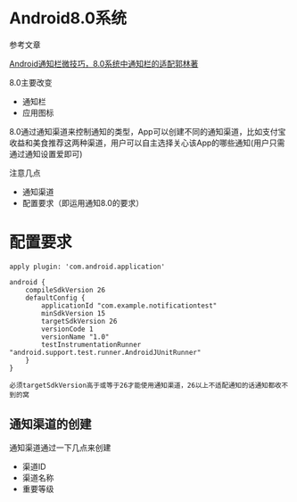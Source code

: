 # Android8.0系统

参考文章

[Android通知栏微技巧，8.0系统中通知栏的适配郭林著](https://blog.csdn.net/guolin_blog/article/details/79854070)


8.0主要改变

- 通知栏
- 应用图标

8.0通过通知渠道来控制通知的类型，App可以创建不同的通知渠道，比如支付宝收益和美食推荐这两种渠道，用户可以自主选择关心该App的哪些通知(用户只需通过通知设置爱即可)


注意几点

- 通知渠道
- 配置要求（即运用通知8.0的要求）

# **配置要求**

```
apply plugin: 'com.android.application'

android {
    compileSdkVersion 26
    defaultConfig {
        applicationId "com.example.notificationtest"
        minSdkVersion 15
        targetSdkVersion 26
        versionCode 1
        versionName "1.0"
        testInstrumentationRunner "android.support.test.runner.AndroidJUnitRunner"
    }
}

必须targetSdkVersion高于或等于26才能使用通知渠道，26以上不适配通知的话通知都收不到的窝

```
## **通知渠道的创建**

通知渠道通过一下几点来创建

- 渠道ID
- 渠道名称
- 重要等级














